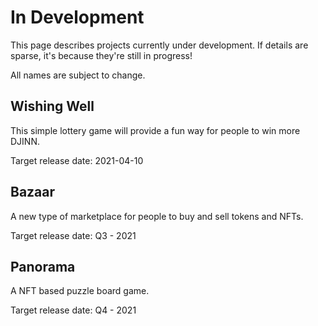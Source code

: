 # In Development

This page describes projects currently under development. If details are sparse, it's because they're still in progress!

All names are subject to change.

## Wishing Well

This simple lottery game will provide a fun way for people to win more DJINN.

Target release date: 2021-04-10

## Bazaar

A new type of marketplace for people to buy and sell tokens and NFTs.

Target release date: Q3 - 2021

## Panorama

A NFT based puzzle board game.

Target release date: Q4 - 2021

